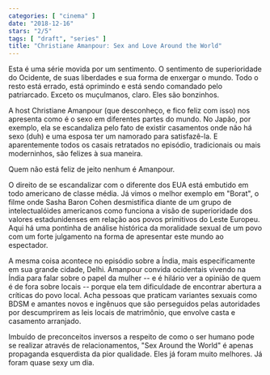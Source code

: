 ```yaml
---
categories: [ "cinema" ]
date: "2018-12-16"
stars: "2/5"
tags: [ "draft", "series" ]
title: "Christiane Amanpour: Sex and Love Around the World"
---
```

Esta é uma série movida por um sentimento. O sentimento de superioridade
do Ocidente, de suas liberdades e sua forma de enxergar o mundo. Todo
o resto está errado, está oprimindo e está sendo comandado pelo
patriarcado. Exceto os muçulmanos, claro. Eles são bonzinhos.

A host Christiane Amanpour (que desconheço, e fico feliz com isso)
nos apresenta como é o sexo em diferentes partes do mundo. No Japão,
por exemplo, ela se escandaliza pelo fato de existir casamentos onde
não há sexo (duh) e uma esposa ter um namorado para satisfazê-la. E
aparentemente todos os casais retratados no episódio, tradicionais ou
mais moderninhos, são felizes à sua maneira.

Quem não está feliz de jeito nenhum é Amanpour.

O direito de se escandalizar com o diferente dos EUA está embutido em
todo americano de classe média. Já vimos o melhor exemplo em "Borat",
o filme onde Sasha Baron Cohen desmistifica diante de um grupo de
intelectualóides americanos como funciona a visão de superioridade
dos valores estadunidenses em relação aos povos primitivos do Leste
Europeu. Aqui há uma pontinha de análise histórica da moralidade
sexual de um povo com um forte julgamento na forma de apresentar este
mundo ao espectador.

A mesma coisa acontece no episódio sobre a Índia, mais especificamente
em sua grande cidade, Delhi. Amanpour convida ocidentais vivendo na Índia
para falar sobre o papel da mulher -- e é hilário ver a opinião de
quem é de fora sobre locais -- porque ela tem dificuldade de encontrar
abertura a críticas do povo local. Acha pessoas que praticam variantes
sexuais como BDSM e amantes novos e ingênuos que são perseguidos pelas
autoridades por descumprirem as leis locais de matrimônio, que envolve
casta e casamento arranjado.

Imbuído de preconceitos inversos a respeito de como o ser humano
pode se realizar através de relacionamentos, "Sex Around the World"
é apenas propaganda esquerdista da pior qualidade. Eles já foram muito
melhores. Já foram quase sexy um dia.
